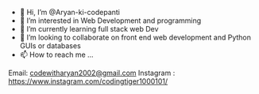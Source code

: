 - 👋 Hi, I’m @Aryan-ki-codepanti
- 👀 I’m interested in Web Development and programming
- 🌱 I’m currently learning full stack web Dev
- 💞️ I’m looking to collaborate on front end web development and Python GUIs or databases
- 📫 How to reach me ...
 
 Email: codewitharyan2002@gmail.com
 Instagram : https://www.instagram.com/codingtiger1000101/

<!---
Aryan-ki-codepanti/Aryan-ki-codepanti is a ✨ special ✨ repository because its `README.md` (this file) appears on your GitHub profile.
You can click the Preview link to take a look at your changes.
--->
